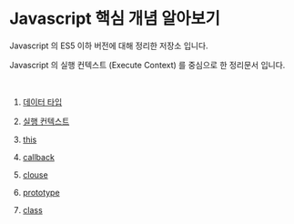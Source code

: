 # Javascript 핵심 개념 알아보기

Javascript 의 ES5 이하 버전에 대해 정리한 저장소 입니다.

Javascript 의 실행 컨텍스트 (Execute Context) 를 중심으로 한 정리문서 입니다.

<br/>

1. [데이터 타입](https://github.com/Chocobe/-Study-Javascript-ES5-2021/tree/master/01-%EB%8D%B0%EC%9D%B4%ED%84%B0_%ED%83%80%EC%9E%85)

2. [실행 컨텍스트](https://github.com/Chocobe/-Study-Javascript-ES5-2021/tree/master/02-%EC%8B%A4%ED%96%89_%EC%BB%A8%ED%85%8D%EC%8A%A4%ED%8A%B8)

3. [this](https://github.com/Chocobe/-Study-Javascript-ES5-2021/tree/master/03-this)

4. [callback](https://github.com/Chocobe/-Study-Javascript-ES5-2021/tree/master/04-callback)

5. [clouse](https://github.com/Chocobe/-Study-Javascript-ES5-2021/tree/master/05-closure)

6. [prototype](https://github.com/Chocobe/-Study-Javascript-ES5-2021/tree/master/06-Prototype)

7. [class](https://github.com/Chocobe/-Study-Javascript-ES5-2021/tree/master/07-class)